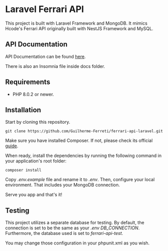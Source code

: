 # Laravel Ferrari API

This project is built with Laravel Framework and MongoDB. It mimics Hcode's Ferrari API originally built with NestJS Framework and MySQL.

## API Documentation

API Documentation can be found [here](https://ferrari-api-laravel.herokuapp.com/).

There is also an Insomnia file inside docs folder.

## Requirements

* PHP 8.0.2 or newer.

## Installation

Start by cloning this repository.

```git clone https://github.com/Guilherme-Ferreti/ferrari-api-laravel.git```

Make sure you have installed Composer. If not, please check its official [guide](http://getcomposer.org/doc/00-intro.md#installation).

When ready, install the dependencies by running the following command in your application's root folder:

```composer install```

Copy *.env.example* file and rename it to *.env*. Then, configure your local environment. That includes your MongoDB connection.

Serve you app and that's it!

## Testing

This project utilizes a separate database for testing. By default, the connection is set to be the same as your *.env DB_CONNECTION*. Furthermore, the database used is set to *ferrari-api-test*.

You may change those configuration in your phpunit.xml as you wish.
